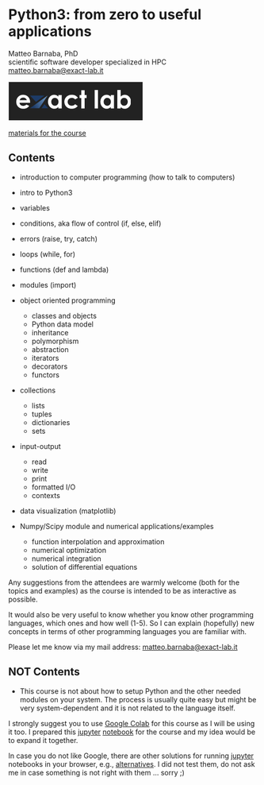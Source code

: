 # Python3: from zero to useful applications

Matteo Barnaba, PhD \
scientific software developer specialized in HPC \
matteo.barnaba@exact-lab.it 

<a href="https://www.exact-lab.it">
<img src="https://github.com/mbarnaba/python3/blob/main/.imgs/exact.png" 
class="attachment-full size-full" alt="" loading="lazy" >								
</a> 

[materials for the course](https://github.com/mbarnaba/python3)


## Contents

- introduction to computer programming (how to talk to computers) 
- intro to Python3
- variables 
- conditions, aka flow of control (if, else, elif) 
- errors (raise, try, catch)
- loops (while, for) 
- functions (def and lambda)
- modules (import)
- object oriented programming 
  - classes and objects
  - Python data model
  - inheritance 
  - polymorphism 
  - abstraction 
  - iterators 
  - decorators
  - functors 
- collections
  - lists 
  - tuples 
  - dictionaries 
  - sets 
- input-output 
  - read
  - write
  - print
  - formatted I/O
  - contexts


- data visualization (matplotlib)
- Numpy/Scipy module and numerical applications/examples
    - function interpolation and approximation
    - numerical optimization
    - numerical integration
    - solution of differential equations

Any suggestions from the attendees are warmly welcome 
(both for the topics and examples) 
as the course is intended to be as interactive as possible.

It would also be very useful to know whether you know other programming languages, which ones and how well (1-5). 
So I can explain (hopefully) new concepts in terms of other programming languages you are familiar with. 

Please let me know via my mail address: matteo.barnaba@exact-lab.it 


## NOT Contents 
- This course is not about how to setup Python and the other needed modules on your system. 
The process is usually quite easy but might be very system-dependent and it is not related to the language itself. 

I strongly suggest you to use 
[Google Colab](https://colab.research.google.com)
for this course as I will be using it too. 
I prepared this 
[jupyter](https://jupyter.org) 
[notebook](https://github.com/mbarnaba/python3/blob/main/notebook.ipynb) 
for the course and my idea would be to expand it together. 

In case you do not like Google, there are other solutions for running 
[jupyter](https://jupyter.org) notebooks in your browser, 
e.g., [alternatives](https://www.dataschool.io/cloud-services-for-jupyter-notebook). 
I did not test them, do not ask me in case something is not right with them ... sorry ;)
